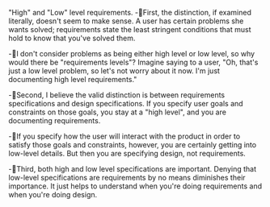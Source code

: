  "High" and "Low" level requirements.
 -🔀First, the distinction, if examined literally, doesn't seem to make sense. A user has certain problems she wants solved; requirements state the least stringent conditions 
 that must hold to know that you've solved them.
 
 -🔀I don't consider problems as being either high level or low level, so why would there be "requirements levels"? Imagine saying to a user, "Oh, that's just a low level problem,
 so let's not worry about it now. I'm just documenting high level requirements."
 
 -🔀Second, I believe the valid distinction is between requirements specifications and design specifications. If you specify user goals and constraints on those goals, you stay at a
 "high level", and you are documenting requirements.
 
 -🔀If you specify how the user will interact with the product in order to satisfy those goals and constraints, however, you are certainly getting into low-level details. But then 
 you are specifying design, not requirements.
 
 -🔀Third, both high and low level specifications are important. Denying that low-level specifications are requirements by no means diminishes their importance. It just helps to 
 understand when you're doing requirements and when you're doing design.
